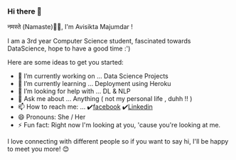 ### Hi there 👋
नमस्ते (Namaste)🙏🏻, I'm Avisikta Majumdar [](https://i.pinimg.com/originals/bb/82/21/bb82217d6c6a89cad939f8c8567f6171.gif)!

I am a 3rd year Computer Science student, fascinated towards DataScience, hope to have a good time :')
<!--
**Avisikta-Majumdar/Avisikta-Majumdar** is a ✨ _special_ ✨ repository because its `README.md` (this file) appears on your GitHub profile.-->
  <!--(https://camo.githubusercontent.com/62da68eb62b1e5f175f7d1f0191dd89a653d7908feb22d37d4a0ab07365d6791/68747470733a2f2f6d656469612e67697068792e636f6d2f6d656469612f4d3967624264396e6244724f5475314d71782f67697068792e676966)-->
 
Here are some ideas to get you started:

- 🔭 I’m currently working on ... Data Science Projects
- 🌱 I’m currently learning ... Deployment using Heroku
- 🤔 I’m looking for help with ... DL & NLP
- 💬 Ask me about ... Anything ( not my personal life , duhh !! )
- 📫 How to reach me: ... ✔️[facebook](https://www.facebook.com/avisikta.19) ✔️[Linkedin](https://www.linkedin.com/in/avisikta-majumdar)
- 😄 Pronouns: She / Her
- ⚡ Fun fact:  Right now I'm looking at you, 'cause you're looking at me.



I love connecting with different people so if you want to say hi, I'll be happy to meet you more! 😊
<!--
[sss]https://camo.githubusercontent.com/ec0df7b334d15078e980be8f26f35f1bd6f004eaa4a121db42fed361360c1817/68747470733a2f2f6d656469612e67697068792e636f6d2f6d656469612f4c6e516a7057614f4e386e68723231764e572f67697068792e676966)
-->
